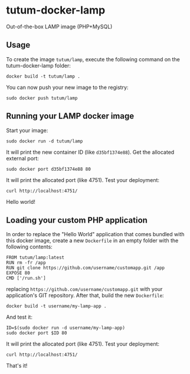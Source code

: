 tutum-docker-lamp
=================

Out-of-the-box LAMP image (PHP+MySQL)


Usage
-----

To create the image `tutum/lamp`, execute the following command on the tutum-docker-lamp folder:

	docker build -t tutum/lamp .

You can now push your new image to the registry:

	sudo docker push tutum/lamp


Running your LAMP docker image
------------------------------

Start your image:

	sudo docker run -d tutum/lamp

It will print the new container ID (like `d35bf1374e88`). Get the allocated external port:

	sudo docker port d35bf1374e88 80

It will print the allocated port (like 4751). Test your deployment:

	curl http://localhost:4751/

Hello world!


Loading your custom PHP application
-----------------------------------

In order to replace the "Hello World" application that comes bundled with this docker image,
create a new `Dockerfile` in an empty folder with the following contents:

	FROM tutum/lamp:latest
	RUN rm -fr /app
	RUN git clone https://github.com/username/customapp.git /app
	EXPOSE 80
	CMD ['/run.sh']

replacing `https://github.com/username/customapp.git` with your application's GIT repository.
After that, build the new `Dockerfile`:

	docker build -t username/my-lamp-app .

And test it:

	ID=$(sudo docker run -d username/my-lamp-app)
	sudo docker port $ID 80

It will print the allocated port (like 4751). Test your deployment:

	curl http://localhost:4751/

That's it!
